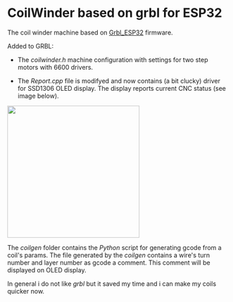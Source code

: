 

# CoilWinder based on grbl for ESP32

The coil winder machine based on [Grbl_ESP32](https://github.com/bdring/Grbl_Esp32) firmware. 

Added to GRBL:

- The _coilwinder.h_ machine configuration with settings for two step motors with 6600 drivers. 

- The _Report.cpp_ file is modifyed and now contains (a bit clucky) driver for SSD1306 OLED display. The display reports current CNC status (see image below).

<img src="https://github.com/hww/coil_winder_grbl_esp32/blob/main/doc/oled_display.jpg" width="300">

The _coilgen_ folder contains the _Python_ script for generating gcode from a coil's params. The file generated by the _coilgen_ contains a wire's turn number and layer number as gcode a comment. This comment will be displayed on OLED display. 

In general i do not like _grbl_ but it saved my time and i can make my coils quicker now. 


